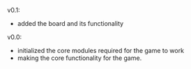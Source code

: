 v0.1:
- added the board and its functionality

v0.0:
- initialized the core modules required for the game to work
- making the core functionality for the game.